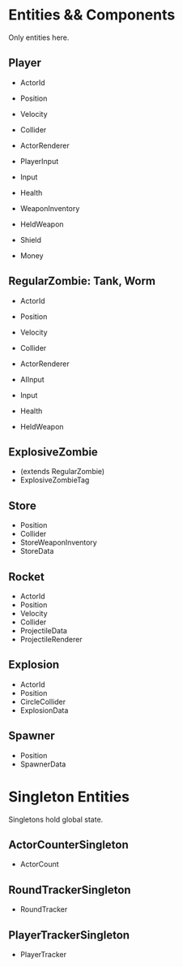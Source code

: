 
# Entities && Components

Only entities here.

## Player
* ActorId
* Position
* Velocity
* Collider
* ActorRenderer

* PlayerInput
* Input
* Health
* WeaponInventory
* HeldWeapon

* Shield
* Money

## RegularZombie: Tank, Worm
* ActorId
* Position
* Velocity
* Collider
* ActorRenderer

* AIInput
* Input
* Health
* HeldWeapon

## ExplosiveZombie
* (extends RegularZombie)
* ExplosiveZombieTag

## Store
* Position
* Collider
* StoreWeaponInventory
* StoreData

## Rocket
* ActorId
* Position
* Velocity
* Collider
* ProjectileData
* ProjectileRenderer

## Explosion
* ActorId
* Position
* CircleCollider
* ExplosionData

## Spawner
* Position
* SpawnerData


# Singleton Entities

Singletons hold global state.

## ActorCounterSingleton
* ActorCount

## RoundTrackerSingleton
* RoundTracker

## PlayerTrackerSingleton
* PlayerTracker
